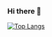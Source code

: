 ### Hi there 👋
[![Top Langs](https://github-readme-stats.vercel.app/api/top-langs/?username=Mattrixxx&theme=synthwave)](https://github.com/anuraghazra/github-readme-stats)

